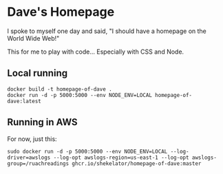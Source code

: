 Dave's Homepage 
===========

I spoke to myself one day and said, "I should have a homepage on the World Wide Web!"

This for me to play with code...
Especially with CSS and Node.

## Local running
```
docker build -t homepage-of-dave . 
docker run -d -p 5000:5000 --env NODE_ENV=LOCAL homepage-of-dave:latest
```

## Running in AWS
For now, just this:

```
sudo docker run -d -p 5000:5000 --env NODE_ENV=LOCAL --log-driver=awslogs --log-opt awslogs-region=us-east-1 --log-opt awslogs-group=/ruachreadings ghcr.io/shekelator/homepage-of-dave:master
```